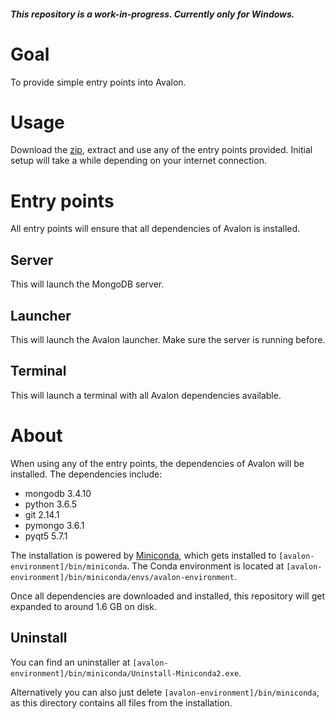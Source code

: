 ##### This repository is a work-in-progress. Currently only for Windows.

# Goal

To provide simple entry points into Avalon.

# Usage

Download the [zip](https://github.com/tokejepsen/avalon-environment/archive/master.zip), extract and use any of the entry points provided. Initial setup will take a while depending on your internet connection.

# Entry points

All entry points will ensure that all dependencies of Avalon is installed.

## Server

This will launch the MongoDB server.

## Launcher

This will launch the Avalon launcher. Make sure the server is running before.

## Terminal

This will launch a terminal with all Avalon dependencies available.

# About

When using any of the entry points, the dependencies of Avalon will be installed. The dependencies include:

- mongodb 3.4.10
- python 3.6.5
- git 2.14.1
- pymongo 3.6.1
- pyqt5 5.7.1

The installation is powered by [Miniconda](https://conda.io/miniconda.html), which gets installed to ```[avalon-environment]/bin/miniconda```. The Conda environment is located at ```[avalon-environment]/bin/miniconda/envs/avalon-environment```.

Once all dependencies are downloaded and installed, this repository will get expanded to around 1.6 GB on disk.

## Uninstall

You can find an uninstaller at ```[avalon-environment]/bin/miniconda/Uninstall-Miniconda2.exe```.

Alternatively you can also just delete ```[avalon-environment]/bin/miniconda```, as this directory contains all files from the installation.
